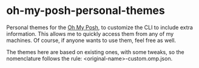 # oh-my-posh-personal-themes

Personal themes for the [Oh My Posh](https://ohmyposh.dev/), to customize the CLI to include extra information. This allows me to quickly access them from any of my machines. Of course, if anyone wants to use them, feel free as well.

The themes here are based on existing ones, with some tweaks, so the nomenclature follows the rule: &lt;original-name&gt;-custom.omp.json.
